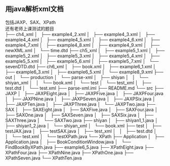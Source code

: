 ## 用java解析xml文档
包括JAXP、SAX、XPath  
还有老师上课测试的题目  
		├── ch4_xml
		│   ├── example4_2.xml
		│   ├── example4_3.xml
		│   ├── example4_4.xml
		│   ├── example4_5.xml
		│   ├── example4_6.xml
		│   ├── example4_7.xml
		│   ├── example4_8.xml
		│   ├── example4_9.xml
		│   ├── newXML.xml
		│   └── time.dtd
		├── ch5_xml
		│   ├── example5_1.xml
		│   ├── example5_2.xml
		│   ├── example5_3.xml
		│   ├── example5_4.xml
		│   ├── example5_5.xml
		│   ├── example5_6.xml
		│   ├── example5_7.xml
		│   └── sevenDTD.dtd
		├── ch6_xml
		│   ├── book.xml
		│   ├── example6_1.xml
		│   ├── example6_3.xml
		│   ├── example6_5.xml
		│   └── example8_9.xml
		├── out
		│   └── production
		│       └── parse-xml
		│           ├── shiyan
		│           │   └── shiyan_xml
		│           │       └── book.xml
		│           └── test
		│               └── test_xml
		│                   ├── test.dtd
		│                   └── test.xml
		├── parse-xml.iml
		├── README.md
		└── src
		    ├── JAXP
		    │   ├── JAXPEight.java
		    │   ├── JAXPFive.java
		    │   ├── JAXPFour.java
		    │   ├── JAXPNine.java
		    │   ├── JAXPSeven.java
		    │   ├── JAXPSix.java
		    │   ├── JAXPTen.java
		    │   ├── JAXPThree.java
		    │   └── JAXPTwo.java
		    ├── SAX
		    │   ├── SAXEight.java
		    │   ├── SAXFive.java
		    │   ├── SAXFour.java
		    │   ├── SAXOne.java
		    │   ├── SAXSeven.java
		    │   ├── SAXSix.java
		    │   ├── SAXThree.java
		    │   └── SAXTwo.java
		    ├── shiyan
		    │   ├── shiyan1_1.java
		    │   ├── shiyan1_2.java
		    │   └── shiyan_xml
		    │       └── book.xml
		    ├── test
		    │   ├── testJAX.java
		    │   ├── testSAX.java
		    │   ├── test_xml
		    │   │   ├── test.dtd
		    │   │   └── test.xml
		    │   └── testXPath.java
		    └── XPath
			├── Application
			│   ├── Application.java
			│   ├── BookConditionWindow.java
			│   └── FindBookByXPath.java
			├── example6_5.java
			├── XPathEight.java
			├── XPathFour.java
			├── XPathNine.java
			├── XPathOne.java
			├── XPathSeven.java
			└── XPathTen.java
 